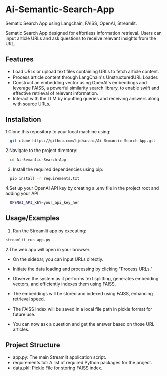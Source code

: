 # Ai-Semantic-Search-App
Sematic Search App using Langchain, FAISS, OpenAI, Streamlit.


Sematic Search App designed for effortless information retrieval. Users can input article URLs and ask questions to receive relevant insights from the URL.

## Features

- Load URLs or upload text files containing URLs to fetch article content.
- Process article content through LangChain's UnstructuredURL Loader.
- Construct an embedding vector using OpenAI's embeddings and leverage FAISS, a powerful similarity search library, to enable swift and effective retrieval of relevant information.
- Interact with the LLM by inputting queries and receiving answers along with source URLs.


## Installation

1.Clone this repository to your local machine using:

```bash
  git clone https://github.com/tjdharani/Ai-Semantic-Search-App.git
```
2.Navigate to the project directory:

```bash
  cd Ai-Semantic-Search-App
```
3. Install the required dependencies using pip:

```bash
  pip install -r requirements.txt
```
4.Set up your OpenAI API key by creating a .env file in the project root and adding your API

```bash
  OPENAI_API_KEY=your_api_key_her
```

## Usage/Examples

1. Run the Streamlit app by executing:
```bash
streamlit run app.py

```

2.The web app will open in your browser.

- On the sidebar, you can input URLs directly.

- Initiate the data loading and processing by clicking "Process URLs."

- Observe the system as it performs text splitting, generates embedding vectors, and efficiently indexes them using FAISS.

- The embeddings will be stored and indexed using FAISS, enhancing retrieval speed.

- The FAISS index will be saved in a local file path in pickle format for future use.

- You can now ask a question and get the answer based on those URL articles.


## Project Structure

- app.py: The main Streamlit application script.
- requirements.txt: A list of required Python packages for the project.
- data.pkl: Pickle File for storing FAISS index. 